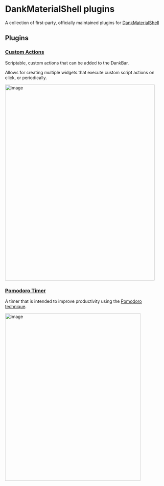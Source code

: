 # DankMaterialShell plugins

A collection of first-party, officially maintained plugins for [DankMaterialShell](https://github.com/AvengeMedia/DankMaterialShell)

## Plugins

### [Custom Actions](./CustomActions)

Scriptable, custom actions that can be added to the DankBar. 

Allows for creating multiple widgets that execute custom script actions on click, or periodically.

<img width="488" height="638" alt="image" src="https://github.com/user-attachments/assets/36b44c32-69b5-49c9-97d2-87f530e4b7fd" />

### [Pomodoro Timer](./PomodoroTimer)

A timer that is intended to improve productivity using the [Pomodoro technique](https://en.wikipedia.org/wiki/Pomodoro_Technique).

<img width="442" height="545" alt="image" src="https://github.com/user-attachments/assets/b51b5f78-5215-403c-850f-c7e137097438" />
